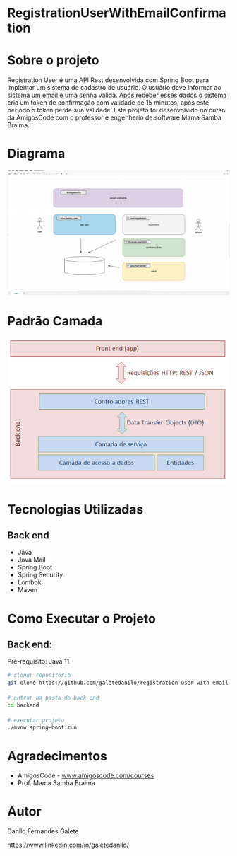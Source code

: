 # RegistrationUserWithEmailConfirmation

# Sobre o projeto

Registration User é uma API Rest desenvolvida com Spring Boot para implentar um sistema de cadastro de usuário.
O usuário deve informar ao sistema um email e uma senha valida. 
Após receber esses dados o sistema cria um token de confirmação com validade de 15 minutos, após este periodo o token perde sua validade.
Este projeto foi desenvolvido no curso da AmigosCode com o professor e engenherio de software Mama Samba Braima. 


# Diagrama

![Diaggrama](https://github.com/galetedanilo/registration-user-with-email-confirmation/blob/main/assets/diagram.png)

# Padrão Camada

![Padrao](https://github.com/galetedanilo/registration-user-with-email-confirmation/blob/main/assets/camadas.png)

# Tecnologias Utilizadas

## Back end

- Java
- Java Mail
- Spring Boot
- Spring Security
- Lombok
- Maven


# Como Executar o Projeto

## Back end:

Pré-requisito: Java 11

```bash
# clonar repositório
git clone https://github.com/galetedanilo/registration-user-with-email-confirmation.git

# entrar na pasta do back end
cd backend

# executar projeto
./mvnw spring-boot:run
```

# Agradecimentos

-  AmigosCode - www.amigoscode.com/courses
-  Prof. Mama Samba Braima

# Autor

Danilo Fernandes Galete

https://www.linkedin.com/in/galetedanilo/

